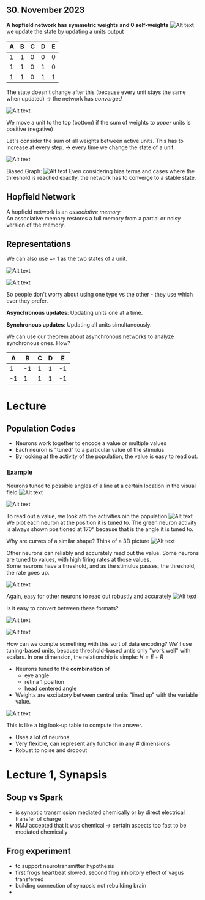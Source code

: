 ## 30. November 2023
**A hopfield network has symmetric weights and 0 self-weights**
![Alt text](assets/hopfieldNetwork.png)
we update the state by updating a units output

|A|B|C|D|E|
|-|-|-|-|-|
|1|1|0|0|0|
|1|1|0|1|0|
|1|1|0|1|1|
The state doesn't change after this (because every unit stays the same when updated) $\rightarrow$ the network has *converged*

![Alt text](assets/graph.png)

We move a unit to the top (bottom) if the sum of weights to *upper* units is positive (negative)

Let's consider the sum of all weights between active units. This has to increase at every step. $\rightarrow$ every time we change the state of a unit.

![Alt text](assets/graph2.png)

Biased Graph:
![Alt text](assets/biasedGraph.png)
Even considering bias terms and cases where the threshold is reached exactly, the network has to converge to a stable state.

## Hopfield Network
A hopfield network is an *associative memory*  
An associative memory restores a full memory from a partial or noisy version of the memory.


## Representations
We can also use +- 1 as the two states of a unit.

![Alt text](assets/representation.png)

![Alt text](assets/representation2.png)

So people don't worry about using one type vs the other - they use which ever they prefer.

**Asynchronous updates**: Updating units one at a time.

**Synchronous updates**: Updating all units simultaneously.

We can use our theorem about asynchronous networks to analyze synchronous ones. How?

|A|B|C|D|E|
|-|-|-|-|-|
|1|-1|1|1|-1|
|-1|1|1|1|-1|

# Lecture
## Population Codes
- Neurons work together to encode a value or multiple values
- Each neuron is "tuned" to a particular value of the stimulus
- By looking at the activity of the population, the value is easy to read out.

### Example
Neurons tuned to possible angles of a line at a certain location in the visual field
![Alt text](assets/activity.png)

![Alt text](assets/multipleActivity.png)

To read out a value, we look ath the activities oin the population
![Alt text](assets/tunedActivity.png)
We plot each neuron at the position it is tuned to. The green neuron activity is always shown positioned at 170° because that is the angle it is tuned to.

Why are curves of a similar shape? Think of a 3D picture
![Alt text](assets/multipleGraph.png)

Other neurons can reliably and accurately read out the value.
Some neurons are tuned to values, with high firing rates at those values.  
Some neurons have a threshold, and as the stimulus passes, the threshold, the rate goes up.

![Alt text](assets/graphConversion.png)

Again, easy for other neurons to read out robustly and accurately
![Alt text](assets/graphConversion2.png)

Is it easy to convert between these formats?



![Alt text](image.png)

![Alt text](image-1.png)

How can we compte something with this sort of data encoding? We'll use tuning-based units, because threshold-based untis only "work well" with scalars. In one dimension, the relationship is simple: $H = E + R$

- Neurons tuned to the **combination** of
  - eye angle
  - retina 1 position
  - head centered angle
- Weights are excitatory between central units "lined up" with the variable value.

![Alt text](image-2.png)

This is like a big look-up table to compute the answer.
- Uses a lot of neurons
- Very flexible, can represent any function in any # dimensions
- Robust to noise and dropout

# Lecture 1, Synapsis
## Soup vs Spark
- is synaptic transmission mediated chemically or by direct electrical transfer of charge
- NMJ accepted that it was chemical $\rightarrow$ certain aspects too fast to be mediated chemically
## Frog experiment
- to support neurotransmitter hypothesis
- first frogs heartbeat slowed, second frog inhibitory effect of vagus transferred
- building connection of synapsis not rebuilding brain
- 